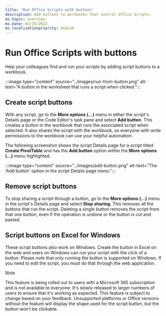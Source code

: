 ```yaml
---
title: 'Run Office Scripts with buttons'
description: Add buttons to workbooks that control Office Scripts.
ms.topic: overview
ms.date: 02/25/2022
ms.localizationpriority: medium
---
```


# Run Office Scripts with buttons

Help your colleagues find and run your scripts by adding script buttons to a workbook.

:::image type="content" source="../images/run-from-button.png" alt-text="A button in the worksheet that runs a script when clicked.":::

## Create script buttons

With any script, go to the **More options (…)** menu in either the script's Details page or the Code Editor's task pane and select **Add button**. This creates a button in the workbook that runs the associated script when selected. It also shares the script with the workbook, so everyone with write permissions to the workbook can use your helpful automation.

The following screenshot shows the script Details page for a script titled **Create PivotTable** and has the **Add button** option within the **More options (…)** menu highlighted.

:::image type="content" source="../images/add-button.png" alt-text="The 'Add button' option in the script Details page menu.":::

## Remove script buttons

To stop sharing a script through a button, go to the **More options (…)** menu in the script's Details page and select **Stop sharing**. This removes all the buttons that run the script. Deleting a single button removes the script from that one button, even if the operation is undone or the button is cut and pasted.

## Script buttons on Excel for Windows

These script buttons also work on Windows. Create the button in Excel on the web and users on Windows can run your script with the click of a button. Please note that only running the button is supported on Windows. If you need to edit the script, you must do that through the web application.

> [!NOTE]
> This feature is being rolled out to users with a Microsoft 365 subscription and is not available to everyone. It's slowly released to larger numbers of users to ensure that it's working as expected. This feature is subject to change based on your feedback. Unsupported platforms or Office versions without the feature will display the shape used for the script button, but the button won't be clickable.
